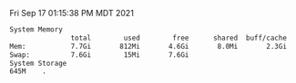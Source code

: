 Fri Sep 17 01:15:38 PM MDT 2021
```bash
System Memory
               total        used        free      shared  buff/cache   available
Mem:           7.7Gi       812Mi       4.6Gi       8.0Mi       2.3Gi       6.6Gi
Swap:          7.6Gi        15Mi       7.6Gi
System Storage
645M	.
```
